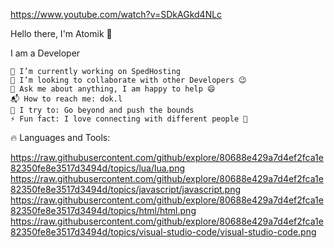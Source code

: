 https://www.youtube.com/watch?v=SDkAGkd4NLc

Hello there, I'm Atomik 👋

I am a Developer

    🔭 I’m currently working on SpedHosting
    👯 I’m looking to collaborate with other Developers 😉
    💬 Ask me about anything, I am happy to help 😄
    📬 How to reach me: dok.l
    🧗 I try to: Go beyond and push the bounds
    ⚡ Fun fact: I love connecting with different people 🙌

🔥 Languages and Tools:

https://raw.githubusercontent.com/github/explore/80688e429a7d4ef2fca1e82350fe8e3517d3494d/topics/lua/lua.png
https://raw.githubusercontent.com/github/explore/80688e429a7d4ef2fca1e82350fe8e3517d3494d/topics/javascript/javascript.png
https://raw.githubusercontent.com/github/explore/80688e429a7d4ef2fca1e82350fe8e3517d3494d/topics/html/html.png
https://raw.githubusercontent.com/github/explore/80688e429a7d4ef2fca1e82350fe8e3517d3494d/topics/visual-studio-code/visual-studio-code.png
